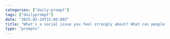 ```yaml
---
categories: ["daily-prompt"]
tags: ["dailyprompt"]
date: "2025-02-24T15:00:00Z"
title: "What's a social issue you feel strongly about? What can people do to make a difference?"
type: "prompts"
---
```

